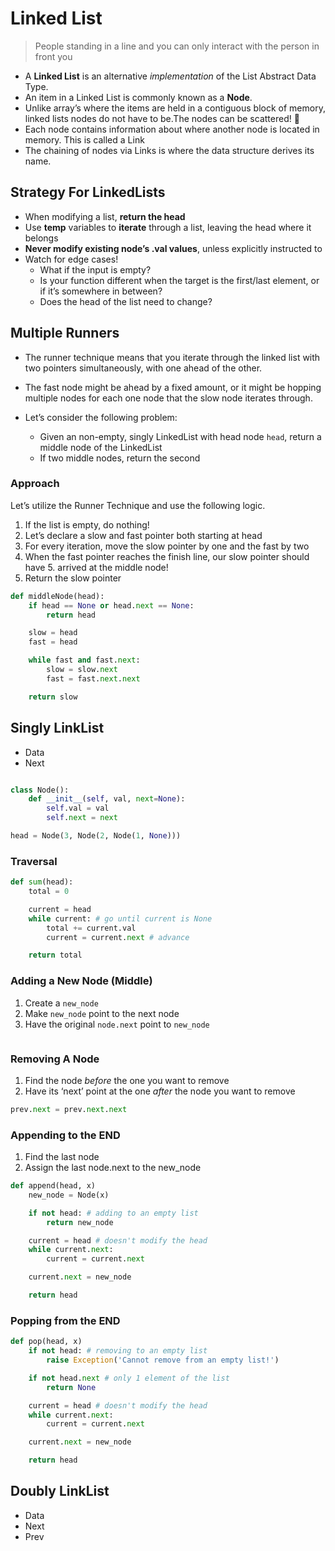 # Linked List

> People standing in a line and you can only interact with the person in front you

- A **Linked List** is an alternative _implementation_ of the List Abstract Data Type.
- An item in a Linked List is commonly known as a **Node**.
- Unlike array’s where the items are held in a contiguous block of memory, linked lists nodes do not have to be.The nodes can be scattered! 🤯
- Each node contains information about where another node is located in memory. This is called a Link
- The chaining of nodes via Links is where the data structure derives its name.

## Strategy For LinkedLists

- When modifying a list, **return the head**
- Use **temp** variables to **iterate** through a list, leaving the head where it belongs
- **Never modify existing node’s .val values**, unless explicitly instructed to
- Watch for edge cases!
  - What if the input is empty?
  - Is your function different when the target is the first/last element, or if it’s somewhere in between?
  - Does the head of the list need to change?

## Multiple Runners

- The runner technique means that you iterate through the linked list with two pointers simultaneously, with one ahead of the other.

- The fast node might be ahead by a fixed amount, or it might be hopping multiple nodes for each one node that the slow node iterates through.

- Let’s consider the following problem:
  - Given an non-empty, singly LinkedList with head node `head`, return a middle node of the LinkedList
  - If two middle nodes, return the second

### Approach

Let’s utilize the Runner Technique and use the following logic.

1. If the list is empty, do nothing!
2. Let’s declare a slow and fast pointer both starting at head
3. For every iteration, move the slow pointer by one and the fast by two
4. When the fast pointer reaches the finish line, our slow pointer should have 5. arrived at the middle node!
5. Return the slow pointer

```python
def middleNode(head):
    if head == None or head.next == None:
        return head

    slow = head
    fast = head

    while fast and fast.next:
        slow = slow.next
        fast = fast.next.next

    return slow
```

## Singly LinkList

- Data
- Next

```python

class Node():
    def __init__(self, val, next=None):
        self.val = val
        self.next = next

head = Node(3, Node(2, Node(1, None)))
```

### Traversal

```python
def sum(head):
    total = 0

    current = head
    while current: # go until current is None
        total += current.val
        current = current.next # advance

    return total
```

### Adding a New Node (Middle)

1. Create a `new_node`
2. Make `new_node` point to the next node
3. Have the original `node.next` point to `new_node`

```python

```

### Removing A Node

1. Find the node _before_ the one you want to remove
2. Have its ‘next’ point at the one _after_ the node you want to remove

```python
prev.next = prev.next.next
```

### Appending to the END

1. Find the last node
2. Assign the last node.next to the new_node

```python
def append(head, x)
    new_node = Node(x)

    if not head: # adding to an empty list
        return new_node

    current = head # doesn't modify the head
    while current.next:
        current = current.next

    current.next = new_node

    return head
```

### Popping from the END

```python
def pop(head, x)
    if not head: # removing to an empty list
        raise Exception('Cannot remove from an empty list!')

    if not head.next # only 1 element of the list
        return None

    current = head # doesn't modify the head
    while current.next:
        current = current.next

    current.next = new_node

    return head
```

## Doubly LinkList

- Data
- Next
- Prev

```

```
